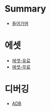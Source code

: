 # Summary

- [들어가며](./Index.md)

# 에셋

- [에셋-유료](./asset/asset-paid.md)
- [에셋-무료](./asset/asset-free.md)

# 디버깅

- [ADB](./debugging/adb.md)